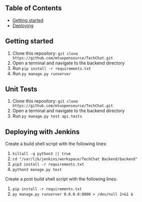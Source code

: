 ## Table of Contents
 - [Getting started](#getting-started)
 - [Deploying](#deploying)

## Getting started
1.  Clone this repository: `git clone https://github.com/mtuopensource/TechChat.git`
2.  Open a terminal and navigate to the backend directory
3.  Run `pip install -r requirements.txt`
4.  Run `py manage.py runserver`

## Unit Tests
1.  Clone this repository: `git clone https://github.com/mtuopensource/TechChat.git`
2.  Open a terminal and navigate to the backend directory
3.  Run `py manage.py test api.tests`

## Deploying with Jenkins
Create a build shell script with the following lines:
1.  `killall -q python3 || true`
2.  `cd "/var/lib/jenkins/workspace/TechChat Backend/backend"`
3.  `pip3 install -r requirements.txt`
4.  `python3 manage.py test`

Create a post build shell script with the following lines:
1.  `pip install -r requirements.txt` 
2.  `py manage.py runserver 0.0.0.0:8000 > /dev/null 2>&1 &`

